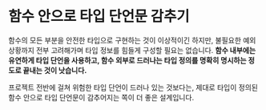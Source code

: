 # 함수 안으로 타입 단언문 감추기

함수의 모든 부분을 안전한 타입으로 구현하는 것이 이상적이긴 하지만, 불필요한 예외 상황까지 전부 고려해가며 타입 정보를 힘들게 구성할 필요는 없습니다.
**함수 내부에는 유연하게 타입 단언을 사용하고, 함수 외부로 드러나는 타입 정의를 명확히 명시하는 정도로 끝내는 것이 낫습니다.**

프로젝트 전반에 걸쳐 위험한 타입 단언이 드러나 있는 것보다는, 제대로 타입이 정의된 함수 안으로 타입 단언문이 감추어지는 쪽이 더 좋은 설계입니다.